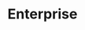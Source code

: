 ---
order: 2
title: "Enterprise"
description: "In dignissim, mauris ut congue gravida, sem lectus bibendum erat, vitae tempor est arcu nec diam."
features:   [{ title: "feature1", included: true },
            { title: "feature2",  included: true },
            {  title: "feature3", included: true }, 
            {  title: "feature4", included: false}]
monthly_price_usd: 24.99
monthly_price_gbp: 19.99
createdAt: "Mar 23, 2023"
LastEdit: "Mar 23, 2023"
---